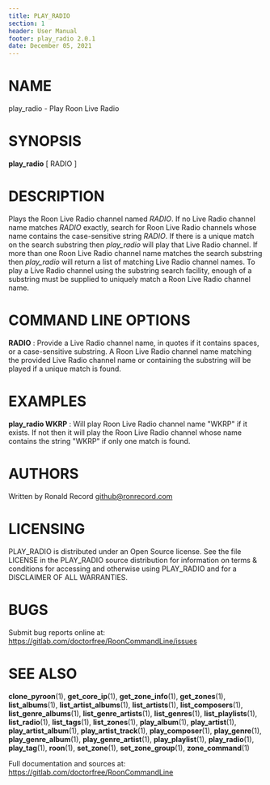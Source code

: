 ```yaml
---
title: PLAY_RADIO
section: 1
header: User Manual
footer: play_radio 2.0.1
date: December 05, 2021
---
```

# NAME
play_radio - Play Roon Live Radio

# SYNOPSIS
**play_radio** [ RADIO ]

# DESCRIPTION
Plays the Roon Live Radio channel named *RADIO*. If no Live Radio channel name matches *RADIO* exactly, search for Roon Live Radio channels whose name contains the case-sensitive string *RADIO*. If there is a unique match on the search substring then *play_radio* will play that Live Radio channel. If more than one Roon Live Radio channel name matches the search substring then *play_radio* will return a list of matching Live Radio channel names. To play a Live Radio channel using the substring search facility, enough of a substring must be supplied to uniquely match a Roon Live Radio channel name.

# COMMAND LINE OPTIONS
**RADIO**
:  Provide a Live Radio channel name, in quotes if it contains spaces, or a case-sensitive substring. A Roon Live Radio channel name matching the provided Live Radio channel name or containing the substring will be played if a unique match is found.

# EXAMPLES
**play_radio WKRP**
: Will play Roon Live Radio channel name "WKRP" if it exists. If not then it will play the Roon Live Radio channel whose name contains the string "WKRP" if only one match is found.

# AUTHORS
Written by Ronald Record github@ronrecord.com

# LICENSING
PLAY_RADIO is distributed under an Open Source license.
See the file LICENSE in the PLAY_RADIO source distribution
for information on terms &amp; conditions for accessing and
otherwise using PLAY_RADIO and for a DISCLAIMER OF ALL WARRANTIES.

# BUGS
Submit bug reports online at: https://gitlab.com/doctorfree/RoonCommandLine/issues

# SEE ALSO
**clone_pyroon**(1), **get_core_ip**(1), **get_zone_info**(1), **get_zones**(1), **list_albums**(1), **list_artist_albums**(1), **list_artists**(1), **list_composers**(1), **list_genre_albums**(1), **list_genre_artists**(1), **list_genres**(1), **list_playlists**(1), **list_radio**(1), **list_tags**(1), **list_zones**(1), **play_album**(1), **play_artist**(1), **play_artist_album**(1), **play_artist_track**(1), **play_composer**(1), **play_genre**(1), **play_genre_album**(1), **play_genre_artist**(1), **play_playlist**(1), **play_radio**(1), **play_tag**(1), **roon**(1), **set_zone**(1), **set_zone_group**(1), **zone_command**(1)

Full documentation and sources at: https://gitlab.com/doctorfree/RoonCommandLine


